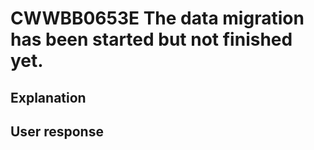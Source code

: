 # CWWBB0653E The data migration has been started but not finished yet.

## Explanation

## User response